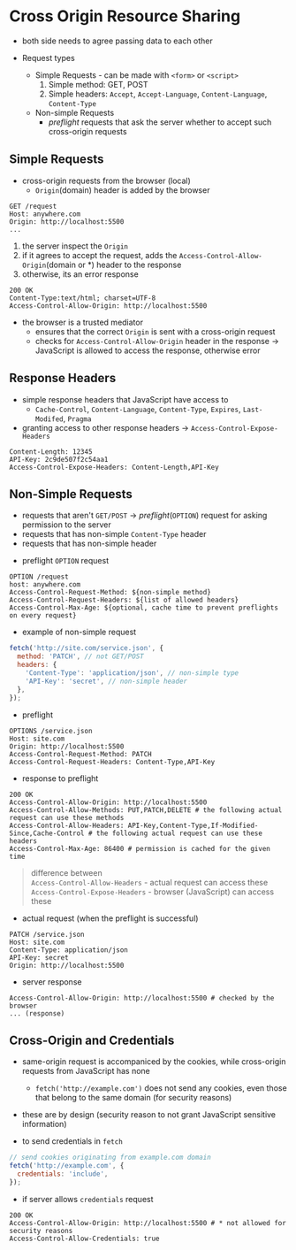 # Cross Origin Resource Sharing

- both side needs to agree passing data to each other

- Request types
  - Simple Requests - can be made with `<form>` or `<script>`
    1. Simple method: GET, POST
    2. Simple headers: `Accept`, `Accept-Language`, `Content-Language`, `Content-Type`
  - Non-simple Requests
    - _preflight_ requests that ask the server whether to accept such cross-origin requests

## Simple Requests

- cross-origin requests from the browser (local)
  - `Origin`(domain) header is added by the browser

```http
GET /request
Host: anywhere.com
Origin: http://localhost:5500
...
```

1. the server inspect the `Origin`
2. if it agrees to accept the request, adds the `Access-Control-Allow-Origin`(domain or \*) header to the response
3. otherwise, its an error response

```http
200 OK
Content-Type:text/html; charset=UTF-8
Access-Control-Allow-Origin: http://localhost:5500
```

- the browser is a trusted mediator
  - ensures that the correct `Origin` is sent with a cross-origin request
  - checks for `Access-Control-Allow-Origin` header in the response &rarr; JavaScript is allowed to access the response, otherwise error

## Response Headers

- simple response headers that JavaScript have access to
  - `Cache-Control`, `Content-Language`, `Content-Type`, `Expires`, `Last-Modifed`, `Pragma`
- granting access to other response headers &rarr; `Access-Control-Expose-Headers`

```http
Content-Length: 12345
API-Key: 2c9de507f2c54aa1
Access-Control-Expose-Headers: Content-Length,API-Key
```

## Non-Simple Requests

- requests that aren't `GET/POST` &rarr; _preflight_(`OPTION`) request for asking permission to the server
- requests that has non-simple `Content-Type` header
- requests that has non-simple header

* preflight `OPTION` request

```http
OPTION /request
host: anywhere.com
Access-Control-Request-Method: ${non-simple method}
Access-Control-Request-Headers: ${list of allowed headers}
Access-Control-Max-Age: ${optional, cache time to prevent preflights on every request}
```

- example of non-simple request

```js
fetch('http://site.com/service.json', {
  method: 'PATCH', // not GET/POST
  headers: {
    'Content-Type': 'application/json', // non-simple type
    'API-Key': 'secret', // non-simple header
  },
});
```

- preflight

```http
OPTIONS /service.json
Host: site.com
Origin: http://localhost:5500
Access-Control-Request-Method: PATCH
Access-Control-Request-Headers: Content-Type,API-Key
```

- response to preflight

```http
200 OK
Access-Control-Allow-Origin: http://localhost:5500
Access-Control-Allow-Methods: PUT,PATCH,DELETE # the following actual request can use these methods
Access-Control-Allow-Headers: API-Key,Content-Type,If-Modified-Since,Cache-Control # the following actual request can use these headers
Access-Control-Max-Age: 86400 # permission is cached for the given time
```

> difference between<br>`Access-Control-Allow-Headers` - actual request can access these<br>`Access-Control-Expose-Headers` - browser (JavaScript) can access these

- actual request (when the preflight is successful)

```http
PATCH /service.json
Host: site.com
Content-Type: application/json
API-Key: secret
Origin: http://localhost:5500
```

- server response

```http
Access-Control-Allow-Origin: http://localhost:5500 # checked by the browser
... (response)
```

## Cross-Origin and Credentials

- same-origin request is accompaniced by the cookies, while cross-origin requests from JavaScript has none
  - `fetch('http://example.com')` does not send any cookies, even those that belong to the same domain (for security reasons)
- these are by design (security reason to not grant JavaScript sensitive information)

- to send credentials in `fetch`

```js
// send cookies originating from example.com domain
fetch('http://example.com', {
  credentials: 'include',
});
```

- if server allows `credentials` request

```http
200 OK
Access-Control-Allow-Origin: http://localhost:5500 # * not allowed for security reasons
Access-Control-Allow-Credentials: true
```
